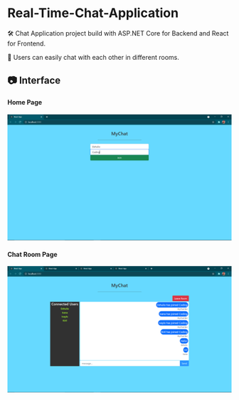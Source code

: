 # Real-Time-Chat-Application

🛠️ Chat Application project build with ASP.NET Core for Backend and React for Frontend.

💬 Users can easily chat with each other in different rooms.

## 📷 Interface

#### Home Page
![Image of Yaktocat](https://github.com/dbegogow/Real-Time-Chat-Application/blob/main/images/home.png)

#### Chat Room Page
![Image of Yaktocat](https://github.com/dbegogow/Real-Time-Chat-Application/blob/main/images/chat-room.png)